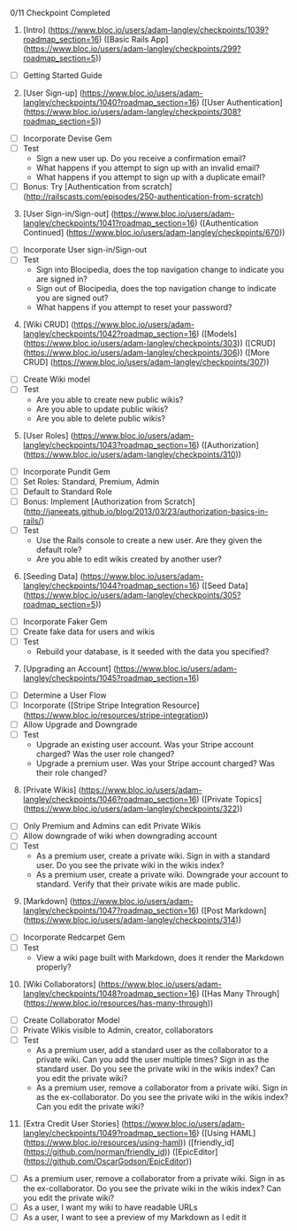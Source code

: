 0/11 Checkpoint Completed

1. [Intro] (https://www.bloc.io/users/adam-langley/checkpoints/1039?roadmap_section=16) ([Basic Rails App] (https://www.bloc.io/users/adam-langley/checkpoints/299?roadmap_section=5))
  * [ ] Getting Started Guide

2. [User Sign-up] (https://www.bloc.io/users/adam-langley/checkpoints/1040?roadmap_section=16) ([User Authentication] (https://www.bloc.io/users/adam-langley/checkpoints/308?roadmap_section=5))
  * [ ] Incorporate Devise Gem
  * [ ] Test
    * Sign a new user up. Do you receive a confirmation email?
    * What happens if you attempt to sign up with an invalid email?
    * What happens if you attempt to sign up with a duplicate email?
  * [ ] Bonus: Try [Authentication from scratch] (http://railscasts.com/episodes/250-authentication-from-scratch)

3. [User Sign-in/Sign-out] (https://www.bloc.io/users/adam-langley/checkpoints/1041?roadmap_section=16) ([Authentication Continued] (https://www.bloc.io/users/adam-langley/checkpoints/670))
  * [ ] Incorporate User sign-in/Sign-out
  * [ ] Test
    * Sign into Blocipedia, does the top navigation change to indicate you are signed in?
    * Sign out of Blocipedia, does the top navigation change to indicate you are signed out?
    * What happens if you attempt to reset your password?

4. [Wiki CRUD] (https://www.bloc.io/users/adam-langley/checkpoints/1042?roadmap_section=16) ([Models] (https://www.bloc.io/users/adam-langley/checkpoints/303)) ([CRUD] (https://www.bloc.io/users/adam-langley/checkpoints/306)) ([More CRUD] (https://www.bloc.io/users/adam-langley/checkpoints/307))
  * [ ] Create Wiki model
  * [ ] Test
    * Are you able to create new public wikis?
    * Are you able to update public wikis?
    * Are you able to delete public wikis?

5. [User Roles] (https://www.bloc.io/users/adam-langley/checkpoints/1043?roadmap_section=16) ([Authorization] (https://www.bloc.io/users/adam-langley/checkpoints/310))
  * [ ] Incorporate Pundit Gem
  * [ ] Set Roles: Standard, Premium, Admin
  * [ ] Default to Standard Role
  * [ ] Bonus: Implement [Authorization from Scratch] (http://janeeats.github.io/blog/2013/03/23/authorization-basics-in-rails/)
  * [ ] Test
    * Use the Rails console to create a new user. Are they given the default role?
    * Are you able to edit wikis created by another user?

6. [Seeding Data] (https://www.bloc.io/users/adam-langley/checkpoints/1044?roadmap_section=16) ([Seed Data] (https://www.bloc.io/users/adam-langley/checkpoints/305?roadmap_section=5))
  * [ ] Incorporate Faker Gem
  * [ ] Create fake data for users and wikis
  * [ ] Test
    * Rebuild your database, is it seeded with the data you specified?

7. [Upgrading an Account] (https://www.bloc.io/users/adam-langley/checkpoints/1045?roadmap_section=16)
  * [ ] Determine a User Flow
  * [ ] Incorporate ([Stripe Stripe Integration Resource] (https://www.bloc.io/resources/stripe-integration))
  * [ ] Allow Upgrade and Downgrade
  * [ ] Test
    * Upgrade an existing user account. Was your Stripe account charged? Was the user role changed?
    * Upgrade a premium user. Was your Stripe account charged? Was their role changed?

8. [Private Wikis] (https://www.bloc.io/users/adam-langley/checkpoints/1046?roadmap_section=16) ([Private Topics] (https://www.bloc.io/users/adam-langley/checkpoints/322))
  * [ ] Only Premium and Admins can edit Private Wikis
  * [ ] Allow downgrade of wiki when downgrading account
  * [ ] Test
    * As a premium user, create a private wiki. Sign in with a standard user. Do you see the private wiki in the wikis index?
    * As a premium user, create a private wiki. Downgrade your account to standard. Verify that their private wikis are made public.

9. [Markdown] (https://www.bloc.io/users/adam-langley/checkpoints/1047?roadmap_section=16) ([Post Markdown] (https://www.bloc.io/users/adam-langley/checkpoints/314))
  * [ ] Incorporate Redcarpet Gem
  * [ ] Test
    * View a wiki page built with Markdown, does it render the Markdown properly?

10. [Wiki Collaborators] (https://www.bloc.io/users/adam-langley/checkpoints/1048?roadmap_section=16) ([Has Many Through] (https://www.bloc.io/resources/has-many-through))
  * [ ] Create Collaborator Model
  * [ ] Private Wikis visible to Admin, creator, collaborators
  * [ ] Test
    * As a premium user, add a standard user as the collaborator to a private wiki. Can you add the user multiple times? Sign in as the standard user. Do you see the private wiki in the wikis index? Can you edit the private wiki?
    * As a premium user, remove a collaborator from a private wiki. Sign in as the ex-collaborator. Do you see the private wiki in the wikis index? Can you edit the private wiki?

11. [Extra Credit User Stories] (https://www.bloc.io/users/adam-langley/checkpoints/1049?roadmap_section=16) ([Using HAML] (https://www.bloc.io/resources/using-haml)) ([friendly_id] (https://github.com/norman/friendly_id)) ([EpicEditor] (https://github.com/OscarGodson/EpicEditor))
  * [ ] As a premium user, remove a collaborator from a private wiki. Sign in as the ex-collaborator. Do you see the private wiki in the wikis index? Can you edit the private wiki?
  * [ ] As a user, I want my wiki to have readable URLs
  * [ ] As a user, I want to see a preview of my Markdown as I edit it